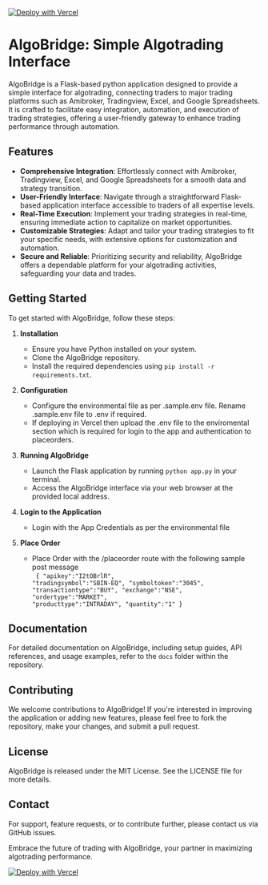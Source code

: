 [![Deploy with Vercel](https://vercel.com/button)](https://vercel.com/new/clone?repository-url=https%3A%2F%2Fgithub.com%2Fvercel%2Fexamples%2Ftree%2Fmain%2Fpython%2Fflask3&demo-title=Flask%203%20%2B%20Vercel&demo-description=Use%20Flask%203%20on%20Vercel%20with%20Serverless%20Functions%20using%20the%20Python%20Runtime.&demo-url=https%3A%2F%2Fflask3-python-template.vercel.app%2F&demo-image=https://assets.vercel.com/image/upload/v1669994156/random/flask.png)

# AlgoBridge: Simple Algotrading Interface

AlgoBridge is a Flask-based python application designed to provide a simple  interface for algotrading, connecting traders to major trading platforms such as Amibroker, Tradingview, Excel, and Google Spreadsheets. It is crafted to facilitate easy integration, automation, and execution of trading strategies, offering a user-friendly gateway to enhance trading performance through automation.

## Features

- **Comprehensive Integration**: Effortlessly connect with Amibroker, Tradingview, Excel, and Google Spreadsheets for a smooth data and strategy transition.
- **User-Friendly Interface**: Navigate through a straightforward Flask-based application interface accessible to traders of all expertise levels.
- **Real-Time Execution**: Implement your trading strategies in real-time, ensuring immediate action to capitalize on market opportunities.
- **Customizable Strategies**: Adapt and tailor your trading strategies to fit your specific needs, with extensive options for customization and automation.
- **Secure and Reliable**: Prioritizing security and reliability, AlgoBridge offers a dependable platform for your algotrading activities, safeguarding your data and trades.

## Getting Started

To get started with AlgoBridge, follow these steps:

1. **Installation**
   - Ensure you have Python installed on your system.
   - Clone the AlgoBridge repository.
   - Install the required dependencies using `pip install -r requirements.txt`.

2. **Configuration**
   - Configure the environmental file as per .sample.env file. Rename .sample.env file to .env if required.
   - If deploying in Vercel then upload the .env file to the enviromental section which is required for login to the app and authentication to placeorders.

3. **Running AlgoBridge**
   - Launch the Flask application by running `python app.py` in your terminal.
   - Access the AlgoBridge interface via your web browser at the provided local address.

4. **Login to the Application**
   - Login with the App Credentials as per the environmental file


5. **Place Order**
   - Place Order with the /placeorder route with the following sample post message
      <br>
      <code>
      {
      "apikey":"I2tOBrlR",
      "tradingsymbol":"SBIN-EQ",
      "symboltoken":"3045",
      "transactiontype":"BUY",
      "exchange":"NSE",
      "ordertype":"MARKET",
      "producttype":"INTRADAY",
      "quantity":"1"
      }</code>


## Documentation

For detailed documentation on AlgoBridge, including setup guides, API references, and usage examples, refer to the `docs` folder within the repository.

## Contributing

We welcome contributions to AlgoBridge! If you're interested in improving the application or adding new features, please feel free to fork the repository, make your changes, and submit a pull request.

## License

AlgoBridge is released under the MIT License. See the LICENSE file for more details.

## Contact

For support, feature requests, or to contribute further, please contact us via GitHub issues.

Embrace the future of trading with AlgoBridge, your partner in maximizing algotrading performance.


[![Deploy with Vercel](https://vercel.com/button)](https://vercel.com/new/clone?repository-url=https%3A%2F%2Fgithub.com%2Fvercel%2Fexamples%2Ftree%2Fmain%2Fpython%2Fflask3&demo-title=Flask%203%20%2B%20Vercel&demo-description=Use%20Flask%203%20on%20Vercel%20with%20Serverless%20Functions%20using%20the%20Python%20Runtime.&demo-url=https%3A%2F%2Fflask3-python-template.vercel.app%2F&demo-image=https://assets.vercel.com/image/upload/v1669994156/random/flask.png)
